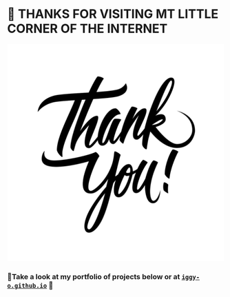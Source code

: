 # 👋 THANKS FOR VISITING MT LITTLE CORNER OF THE INTERNET

<img src="https://github.com/Iggy-o/Iggy-o/raw/master/thankyou.png" alt="Thanks">


### 🎇Take a look at my portfolio of projects below or at <a href=iggy-o.github.io>`iggy-o.github.io`</a> 🎇

<!--
VideoId = OM_JxAR_l8I

**Iggy-o/Iggy-o** is a ✨ _special_ ✨ repository because its `README.md` (this file) appears on your GitHub profile.

Here are some ideas to get you started:

- 🔭 I’m currently working on ...
- 🌱 I’m currently learning ...
- 👯 I’m looking to collaborate on ...
- 🤔 I’m looking for help with ...
- 💬 Ask me about ...
- 📫 How to reach me: ...
- 😄 Pronouns: ...
- ⚡ Fun fact: ...
-->
